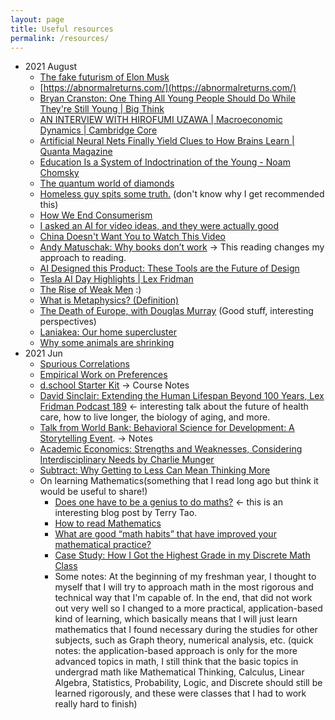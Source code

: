 ```yaml
---
layout: page
title: Useful resources
permalink: /resources/
---
```


- 2021 August
    - [The fake futurism of Elon Musk](https://youtu.be/5OtKEetGy2Y)
    - [https://abnormalreturns.com/](https://abnormalreturns.com/)
    - [Bryan Cranston: One Thing All Young People Should Do While They're Still Young | Big Think](https://youtu.be/ySQaE_N2Hb8)
    - [ AN INTERVIEW WITH HIROFUMI UZAWA | Macroeconomic Dynamics | Cambridge Core](https://doi.org/10.1017/S1365100509080213)
    - [Artificial Neural Nets Finally Yield Clues to How Brains Learn | Quanta Magazine](https://www.quantamagazine.org/artificial-neural-nets-finally-yield-clues-to-how-brains-learn-20210218/)
    - [Education Is a System of Indoctrination of the Young - Noam Chomsky](https://youtu.be/JVqMAlgAnlo)
    - [The quantum world of diamonds](https://youtu.be/VCT0wDLyvSs)
    - [Homeless guy spits some truth.](https://youtu.be/RfU8TUZRtZg) (don't know why I get recommended this)
    - [How We End Consumerism](https://youtu.be/omcUaD8pxaY)
    - [I asked an AI for video ideas, and they were actually good](https://youtu.be/TfVYxnhuEdU)
    - [China Doesn't Want You to Watch This Video](https://youtu.be/T8tJqoxTJ_M)
    - [Andy Matuschak: Why books donʼt work](https://andymatuschak.org/books/)  → This reading changes my approach to reading.
    - [AI Designed this Product: These Tools are the Future of Design](https://youtu.be/sy_llq2yq9U)
    - [Tesla AI Day Highlights | Lex Fridman](https://youtu.be/ABbDB6xri8o)
    - [The Rise of Weak Men](https://youtu.be/tB9UU1Fb3P4)  :)
    - [What is Metaphysics? (Definition)](https://youtu.be/BxV0zGVDXKo)
    - [The Death of Europe, with Douglas Murray](https://youtu.be/eQXHc-tJMXM) (Good stuff, interesting perspectives)
    - [Laniakea: Our home supercluster](https://youtu.be/rENyyRwxpHo)
    - [Why some animals are shrinking](https://youtu.be/OM-wpoe_bs8)
- 2021 Jun 
    - [Spurious Correlations](https://www.tylervigen.com/spurious-correlations) 
    - [Empirical Work on Preferences](https://youtu.be/yHiibI-FW9s)
    - [d.school Starter Kit](https://docs.google.com/presentation/d/1kMROhf-S6z0hLKb7Km0PddUff-wiYkuD5QCNeD8t-Ns/edit#slide=id.g827ccf4a3e_0_8) → Course Notes
    - [David Sinclair: Extending the Human Lifespan Beyond 100 Years, Lex Fridman Podcast 189](https://youtu.be/jhKZIq3SlYE) ← interesting talk about the future of health care, how to live longer, the biology of aging, and more.
    - [Talk from World Bank: Behavioral Science for Development: A Storytelling Event](https://www.worldbank.org/en/news/video/2018/10/04/behavioral-science-for-development#). → Notes
    - [Academic Economics: Strengths and Weaknesses, Considering Interdisciplinary Needs by Charlie Munger](https://fs.blog/great-talks/academic-economics-charlie-munger/)
    - [Subtract: Why Getting to Less Can Mean Thinking More](https://behavioralscientist.org/subtract-why-getting-to-less-can-mean-thinking-more/)
    - On learning Mathematics(something that I read long ago but think it would be useful to share!) 
        - [Does one have to be a genius to do maths?](https://terrytao.wordpress.com/career-advice/does-one-have-to-be-a-genius-to-do-maths/) ← this is an interesting blog post by Terry Tao. 
        - [How to read Mathematics](http://www.people.vcu.edu/~dcranston/490/handouts/math-read.html)
        - [What are good “math habits” that have improved your mathematical practice?](https://math.stackexchange.com/questions/2237243/what-are-good-math-habits-that-have-improved-your-mathematical-practice)
        - [Case Study: How I Got the Highest Grade in my Discrete Math Class](https://www.calnewport.com/blog/2008/11/25/case-study-how-i-got-the-highest-grade-in-my-discrete-math-class/)
        - Some notes: At the beginning of my freshman year, I thought to myself that I will try to approach math in the most rigorous and technical way that I'm capable of. In the end, that did not work out very well so I changed to a more practical, application-based kind of learning, which basically means that I will just learn mathematics that I found necessary during the studies for other subjects, such as Graph theory, numerical analysis, etc. (quick notes: the application-based approach is only for the more advanced topics in math, I still think that the basic topics in undergrad math like Mathematical Thinking, Calculus, Linear Algebra, Statistics, Probability, Logic, and Discrete should still be learned rigorously, and these were classes that I had to work really hard to finish)

